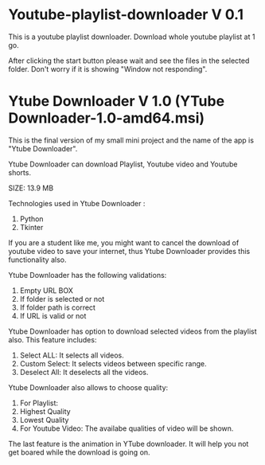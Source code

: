 # Youtube-playlist-downloader V 0.1 
This is a youtube playlist downloader. 
Download whole youtube playlist at 1 go.

After clicking the start button please wait and see the files in the selected folder.
Don't worry if it is showing "Window not responding".

# Ytube Downloader V 1.0 (YTube Downloader-1.0-amd64.msi)
This is the final version of my small mini project and the name of the app is "Ytube Downloader".

Ytube Downloader can download Playlist, Youtube video and Youtube shorts. 

SIZE: 13.9 MB

Technologies used in Ytube Downloader :
1. Python
2. Tkinter

If you are a student like me, you might want to cancel the download of youtube video to save your internet, thus Ytube Downloader provides this functionality also.

Ytube Downloader has the following validations:
1. Empty URL BOX
2. If folder is selected or not
3. If folder path is correct
4. If URL is valid or not

Ytube Downloader has option to download selected videos from the playlist also.
This feature includes:
1. Select ALL: It selects all videos.
2. Custom Select: It selects videos between specific range.
3. Deselect All: It deselects all the videos.

Ytube Downloader also allows to choose quality:
1. For Playlist:
  1. Highest Quality
  2. Lowest Quality
2. For Youtube Video:
  The availabe qualities of video will be shown. 

The last feature is the animation in YTube downloader. It will help you not get boared while the download is going on.
